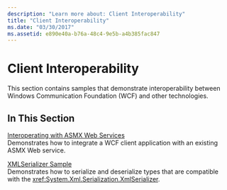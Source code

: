 ```yaml
---
description: "Learn more about: Client Interoperability"
title: "Client Interoperability"
ms.date: "03/30/2017"
ms.assetid: e890e40a-b76a-48c4-9e5b-a4b385fac847
---
```

# Client Interoperability

This section contains samples that demonstrate interoperability between Windows Communication Foundation (WCF) and other technologies.  
  
## In This Section  

 [Interoperating with ASMX Web Services](interoperating-with-asmx-web-services.md)  
 Demonstrates how to integrate a WCF client application with an existing ASMX Web service.  
  
 [XMLSerializer Sample](xmlserializer-sample.md)  
 Demonstrates how to serialize and deserialize types that are compatible with the <xref:System.Xml.Serialization.XmlSerializer>.
